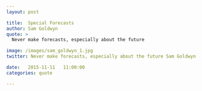 ```yaml
---
layout: post

title:  Special Forecasts
author: Sam Goldwyn
quote: >
  Never make forecasts, especially about the future

image: /images/sam_goldwyn_1.jpg
twitter: Never make forecasts, especially about the future Sam Goldwyn http://quotes.stockflare.com/

date:   2015-11-11	 11:00:00
categories: quote

---
```


